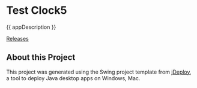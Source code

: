# Test Clock5

{{ appDescription }}

[Releases](https://github.com/shannah/test-clock5/releases)

## About this Project

This project was generated using the Swing project template from [jDeploy](https://www.jdeploy.com), a tool to deploy Java desktop apps on Windows, Mac.